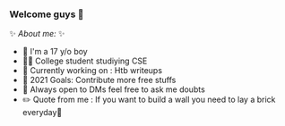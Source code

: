 ### Welcome guys 🙂


 ✨ _About me:_ ✨

- 👦 I'm a 17 y/o boy
- 👨‍🎓 College student studiying CSE
- 🏃 Currently working on : Htb writeups
- 🥅 2021 Goals: Contribute more free stuffs
- 💬 Always open to DMs feel free to ask me doubts
- ✏️ Quote from me : If you want to build a wall you need to lay a brick everyday🙂
